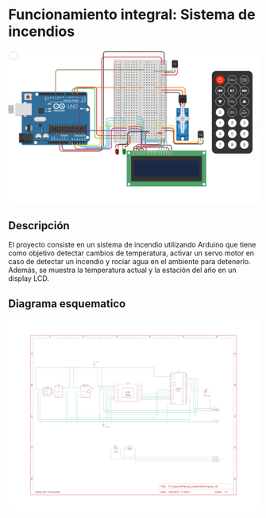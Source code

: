 # Funcionamiento integral: Sistema de incendios
![Circuito](Recursos/Circuito.jpg)

## Descripción
El proyecto consiste en un sistema de incendio utilizando Arduino que tiene como objetivo detectar cambios de temperatura, activar un servo motor en caso de detectar un incendio y rociar agua en el ambiente para detenerlo. Además, se muestra la temperatura actual y la estación del año en un display LCD.

## Diagrama esquematico
![Diagrama esquematico](Recursos/DiagramaEsquematico.jpg)
